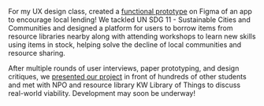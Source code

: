 For my UX design class, created a [functional prototype](https://www.figma.com/proto/YlML2YDvnqOo3qsgdf6mZO/CS-449---borrowbee?node-id=585-2744&node-type=canvas&t=QRHnqanAWAsLzfYl-1&scaling=scale-down&content-scaling=fixed&page-id=585%3A1266&starting-point-node-id=585%3A1633&show-proto-sidebar=1) on Figma of an app to encourage local lending! We tackled UN SDG 11 - Sustainable Cities and Communities and designed a platform for users to borrow items from resource libraries nearby along with attending workshops to learn new skills using items in stock, helping solve the decline of local communities and resource sharing.

After multiple rounds of user interviews, paper prototyping, and design critiques, we [presented our project](https://drive.google.com/file/d/1cx9sYUIOX_zgqXbXaJWRAIMWax8wghjY/view) in front of hundreds of other students and met with NPO and resource library KW Library of Things to discuss real-world viability. Development may soon be underway!
